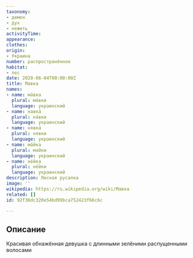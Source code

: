 ```yaml
---
taxonomy:
- демон
- дух
- нежить
activityTime:
appearance:
clothes:
origin:
- Украина
number: распространённое
habitat:
- лес
date: 2020-06-04T00:00:00Z
title: Мавка
names:
- name: ма́вка
  plural: ма́вки
  language: украинский
- name: навка́
  plural: на́вки
  language: украинский
- name: нявка́
  plural: нявки
  language: украинский
- name: ма́йка
  plural: майки
  language: украинский
- name: не́йка
  plural: не́йки
  language: украинский
description: Лесная русалка
image: ''
wikipedia: https://ru.wikipedia.org/wiki/Мавка
related: []
id: 92f36dc320e54bd99bca752423f66c6c

---
```

## Описание

Красивая обнажённая девушка с длинными зелёними распущенными волосами
